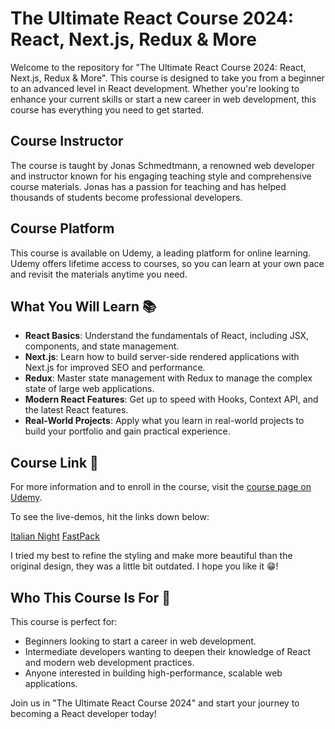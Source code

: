# The Ultimate React Course 2024: React, Next.js, Redux & More

Welcome to the repository for "The Ultimate React Course 2024: React, Next.js, Redux & More". This course is designed to take you from a beginner to an advanced level in React development. Whether you're looking to enhance your current skills or start a new career in web development, this course has everything you need to get started.

## Course Instructor

The course is taught by Jonas Schmedtmann, a renowned web developer and instructor known for his engaging teaching style and comprehensive course materials. Jonas has a passion for teaching and has helped thousands of students become professional developers.

## Course Platform

This course is available on Udemy, a leading platform for online learning. Udemy offers lifetime access to courses, so you can learn at your own pace and revisit the materials anytime you need.

## What You Will Learn 📚

- **React Basics**: Understand the fundamentals of React, including JSX, components, and state management.
- **Next.js**: Learn how to build server-side rendered applications with Next.js for improved SEO and performance.
- **Redux**: Master state management with Redux to manage the complex state of large web applications.
- **Modern React Features**: Get up to speed with Hooks, Context API, and the latest React features.
- **Real-World Projects**: Apply what you learn in real-world projects to build your portfolio and gain practical experience.

## Course Link 🔗

For more information and to enroll in the course, visit the [course page on Udemy](https://www.udemy.com/course/the-ultimate-react-course).

To see the live-demos, hit the links down below:

[Italian Night](https://ultimate-italian-night.netlify.app/) 
[FastPack](https://ultimate-fastpack.netlify.app/)

I tried my best to refine the styling and make more beautiful than the original design, they was a little bit outdated. I hope you like it 😁!

## Who This Course Is For 🎯

This course is perfect for:

- Beginners looking to start a career in web development.
- Intermediate developers wanting to deepen their knowledge of React and modern web development practices.
- Anyone interested in building high-performance, scalable web applications.

Join us in "The Ultimate React Course 2024" and start your journey to becoming a React developer today!
